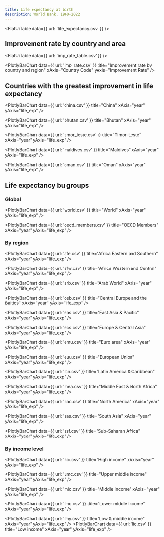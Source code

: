```yaml
---
title: Life expectancy at birth
description: World Bank, 1960-2022
---
```


<FlatUiTable
  data={{
    url: 'life_expectancy.csv'
  }}
 />

## Improvement rate by country and area

 <FlatUiTable
  data={{
    url: 'imp_rate_table.csv'
  }}
 />
 
<PlotlyBarChart
  data={{
    url: 'imp_rate.csv'
  }}
  title="Improvement rate by country and region"
  xAxis="Country Code"
  yAxis="Improvement Rate"
/>

## Countries with the greatest improvement in life expectancy

<PlotlyBarChart
  data={{
    url: 'china.csv'
  }}
  title="China"
  xAxis="year"
  yAxis="life_exp"
/>

<PlotlyBarChart
  data={{
    url: 'bhutan.csv'
  }}
  title="Bhutan"
  xAxis="year"
  yAxis="life_exp"
/>

<PlotlyBarChart
  data={{
    url: 'timor_leste.csv'
  }}
  title="Timor-Leste"
  xAxis="year"
  yAxis="life_exp"
/>

<PlotlyBarChart
  data={{
    url: 'maldives.csv'
  }}
  title="Maldives"
  xAxis="year"
  yAxis="life_exp"
/>

<PlotlyBarChart
  data={{
    url: 'oman.csv'
  }}
  title="Oman"
  xAxis="year"
  yAxis="life_exp"
/>

## Life expectancy bu groups

### Global

<PlotlyBarChart
  data={{
    url: 'world.csv'
  }}
  title="World"
  xAxis="year"
  yAxis="life_exp"
/>

<PlotlyBarChart
  data={{
    url: 'oecd_members.csv'
  }}
  title="OECD Members"
  xAxis="year"
  yAxis="life_exp"
/>

### By region

<PlotlyBarChart
  data={{
    url: 'afe.csv'
  }}
  title="Africa Eastern and Southern"
  xAxis="year"
  yAxis="life_exp"
/>

<PlotlyBarChart
  data={{
    url: 'afw.csv'
  }}
  title="Africa Western and Central"
  xAxis="year"
  yAxis="life_exp"
/>

<PlotlyBarChart
  data={{
    url: 'arb.csv'
  }}
  title="Arab World"
  xAxis="year"
  yAxis="life_exp"
/>

<PlotlyBarChart
  data={{
    url: 'ceb.csv'
  }}
  title="Central Europe and the Baltics"
  xAxis="year"
  yAxis="life_exp"
/>

<PlotlyBarChart
  data={{
    url: 'eas.csv'
  }}
  title="East Asia & Pacific"
  xAxis="year"
  yAxis="life_exp"
/>

<PlotlyBarChart
  data={{
    url: 'ecs.csv'
  }}
  title="Europe & Central Asia"
  xAxis="year"
  yAxis="life_exp"
/>

<PlotlyBarChart
  data={{
    url: 'emu.csv'
  }}
  title="Euro area"
  xAxis="year"
  yAxis="life_exp"
/>

<PlotlyBarChart
  data={{
    url: 'euu.csv'
  }}
  title="European Union"
  xAxis="year"
  yAxis="life_exp"
/>

<PlotlyBarChart
  data={{
    url: 'lcn.csv'
  }}
  title="Latin America & Caribbean"
  xAxis="year"
  yAxis="life_exp"
/>

<PlotlyBarChart
  data={{
    url: 'mea.csv'
  }}
  title="Middle East & North Africa"
  xAxis="year"
  yAxis="life_exp"
/>

<PlotlyBarChart
  data={{
    url: 'nac.csv'
  }}
  title="North America"
  xAxis="year"
  yAxis="life_exp"
/>

<PlotlyBarChart
  data={{
    url: 'sas.csv'
  }}
  title="South Asia"
  xAxis="year"
  yAxis="life_exp"
/>

<PlotlyBarChart
  data={{
    url: 'ssf.csv'
  }}
  title="Sub-Saharan Africa"
  xAxis="year"
  yAxis="life_exp"
/>

### By income level

<PlotlyBarChart
  data={{
    url: 'hic.csv'
  }}
  title="High income"
  xAxis="year"
  yAxis="life_exp"
/>

<PlotlyBarChart
  data={{
    url: 'umc.csv'
  }}
  title="Upper middle income"
  xAxis="year"
  yAxis="life_exp"
/>

<PlotlyBarChart
  data={{
    url: 'mic.csv'
  }}
  title="Middle income"
  xAxis="year"
  yAxis="life_exp"
/>

<PlotlyBarChart
  data={{
    url: 'lmc.csv'
  }}
  title="Lower middle income"
  xAxis="year"
  yAxis="life_exp"
/>

<PlotlyBarChart
  data={{
    url: 'lmy.csv'
  }}
  title="Low & middle income"
  xAxis="year"
  yAxis="life_exp"
/>
<PlotlyBarChart
  data={{
    url: 'lic.csv'
  }}
  title="Low income"
  xAxis="year"
  yAxis="life_exp"
/>
